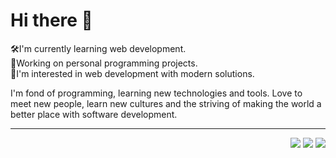 # Hi there 👋

🛠I'm currently learning web development. <br />
🎯Working on personal programming projects. <br />
🌠I'm interested in web development with modern solutions. <br />

I'm fond of programming, learning new technologies and tools. Love to meet new people, learn new cultures and the striving of making the world a better place with  software development.

---
<div align="right">
  <img src="https://img.shields.io/badge/LinkedIn-0077B5?style=for-the-badge&logo=linkedin&logoColor=white" url="https://www.linkedin.com/in/gabrielcastilllo/"/> <img        src="https://img.shields.io/badge/Gmail-D14836?style=for-the-badge&logo=gmail&logoColor=white" url="castillogabriel.cc"/> <img src="https://img.shields.io/badge/Instagram-E4405F?style=for-the-badge&logo=instagram&logoColor=white" url="https://www.instagram.com/castillo.gbrl/"/>  
<div />
